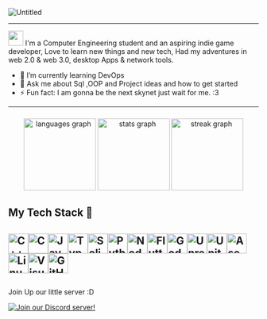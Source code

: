 ![Untitled](https://github.com/Itz0xAkira/Itz0xAkira/assets/14275784/87c0a801-57f8-44f3-a077-7a3f611c0f48)


---------------------------------------------------------------------------------------------------------------------------
<img src="https://raw.githubusercontent.com/iampavangandhi/iampavangandhi/master/gifs/Hi.gif" width="30px"> I'm a Computer Engineering student and an aspiring indie game developer,
Love to learn new things and new tech, Had my adventures in web 2.0 & web 3.0, desktop Apps & network tools.

- 🌱 I’m currently learning DevOps
- 💬 Ask me about Sql ,OOP and Project ideas and how to get started
- ⚡ Fun fact: I am gonna be the next skynet just wait for me. :3
---------------------------------------------------------------------------------------------------------------------------


###

<foreignObject width="100" height="100">
    <div align="center">
      <img src="https://github-readme-stats.vercel.app/api/top-langs?username=Itz0xAkira&locale=en&hide_title=false&layout=compact&card_width=320&langs_count=5&theme=dracula&hide_border=false" height="145" alt="languages graph"  />
      <img src="https://github-readme-stats.vercel.app/api?username=Itz0xAkira&hide_title=false&hide_rank=false&show_icons=true&include_all_commits=true&count_private=true&disable_animations=false&theme=dracula&locale=en&hide_border=false" height="145" alt="stats graph"  />
       <img src="https://streak-stats.demolab.com?user=Itz0xAkira&locale=en&mode=daily&theme=dracula&hide_border=false&border_radius=5" height="145" alt="streak graph"  />
    </div>
</foreignObject>

###




## My Tech Stack 🚀

<img alt="C++" height="40" src="https://img.shields.io/badge/C++-%2302569B.svg?style=for-the-badge&logo=cplusplus&logoColor=white"/><img alt="C" height="40" src="https://img.shields.io/badge/C Lang-%2302569B.svg?style=for-the-badge&logo=c&logoColor=white"/><img alt="JavaScript" height="40" src="https://img.shields.io/badge/javascript-%23323330.svg?style=for-the-badge&logo=javascript&logoColor=%23F7DF1E"  /><img alt="TypeScript" height="40" src="https://img.shields.io/badge/typescript-%23007ACC.svg?style=for-the-badge&logo=typescript&logoColor=white"  /><img alt="Solidity" height="40" src="https://img.shields.io/badge/Solidity-%23363636.svg?style=for-the-badge&logo=solidity&logoColor=white"/><img alt="Python" height="40" src="https://img.shields.io/badge/Python-38761d?style=for-the-badge&logo=python&logoColor=f1c232"/><img alt="Node.js" height="40" src="https://img.shields.io/badge/Node.js-ffffff?style=for-the-badge&logo=nodedotjs&logoColor=black" /><img alt="Flutter" height="40" src="https://img.shields.io/badge/Flutter-%2302569B.svg?style=for-the-badge&logo=Flutter&logoColor=white" /><img alt="Godot" height="40" src="https://img.shields.io/badge/Gotdot-98c1d9?style=for-the-badge&logo=godotengine&logoColor=blue"><img alt="Unreal Engine" height="40" src="https://img.shields.io/badge/Unreal Engine-000000?style=for-the-badge&logo=unrealengine&logoColor=white"/><img alt="Unity Engine" height="40" src="https://img.shields.io/badge/Unity-000000?style=for-the-badge&logo=unity&logoColor=white"/><img alt="Aseprite" height="40" src="https://img.shields.io/badge/Aseprite-FFFFFF?style=for-the-badge&logo=Aseprite&logoColor=#7D929E"/><img alt="Linux" height="40" src="https://img.shields.io/badge/Linux-FCC624?style=for-the-badge&logo=linux&logoColor=black"><img alt="Visual Studio Code" height="40" src="https://img.shields.io/badge/Visual Studio Code-0078d7.svg?style=for-the-badge&logo=visual-studio-code&logoColor=white"/><img alt="GitHub" height="40" src="https://img.shields.io/badge/github-%23121011.svg?style=for-the-badge&logo=github&logoColor=white"/>
----------------------------------------------------------------------------------------------------------------------------
##
Join Up our little server :D

[![Join our Discord server!](https://invidget.switchblade.xyz/2ENar9c6Nq)](https://discord.gg/2ENar9c6Nq)
